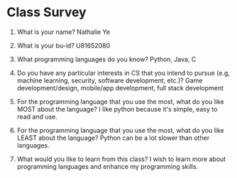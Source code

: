 # Class Survey

1. What is your name?
Nathalie Ye

2. What is your bu-id?
U81652080

3. What programming languages do you know?
Python, Java, C

4. Do you have any particular interests in CS that you intend to pursue (e.g, machine learning, security, software development, etc.)?
Game development/design, mobile/app development, full stack development

5. For the programming language that you use the most, what do you like MOST about the language?
I like python because it's simple, easy to read and use.

6. For the programming language that you use the most, what do you like LEAST about the language?
Python can be a lot slower than other languages.

7. What would you like to learn from this class?
I wish to learn more about programming languages and enhance my programming skills.
